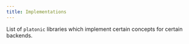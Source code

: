 ```yaml
---
title: Implementations
---
```


List of `platonic` libraries which implement certain concepts for certain backends.

